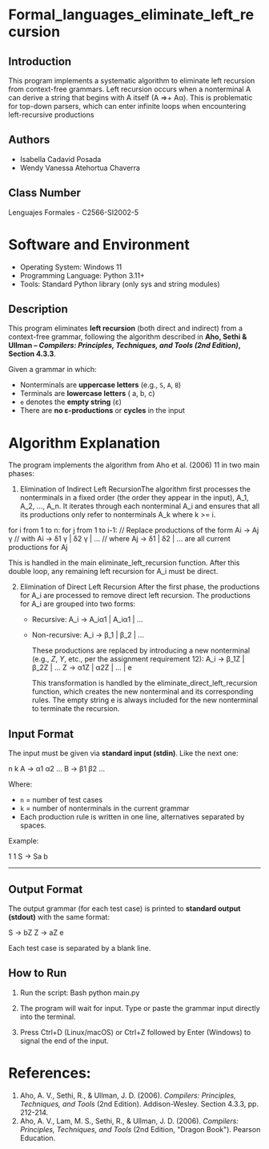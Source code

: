 # Formal_languages_eliminate_left_recursion

## Introduction
This program implements a systematic algorithm to eliminate left recursion from context-free grammars. Left recursion occurs when a nonterminal A can derive a string that begins with A itself (A ⇒+ Aα). This is problematic for top-down parsers, which can enter infinite loops when encountering left-recursive productions

## Authors

* Isabella Cadavid Posada
* Wendy Vanessa Atehortua Chaverra

## Class Number

Lenguajes Formales - C2566-SI2002-5

# Software and Environment
- Operating System: Windows 11
- Programming Language: Python 3.11+ 
- Tools: Standard Python library (only sys and string modules)

## Description
This program eliminates **left recursion** (both direct and indirect) from a context-free grammar, following the algorithm described in **Aho, Sethi & Ullman – _Compilers: Principles, Techniques, and Tools (2nd Edition)_, Section 4.3.3**.

Given a grammar in which:
* Nonterminals are **uppercase letters** (e.g., `S`, `A`, `B`)
* Terminals are **lowercase letters** ( a, b, c)
* `e` denotes the **empty string** (ε)
* There are **no ε-productions** or **cycles** in the input

# Algorithm Explanation
The program implements the algorithm from Aho et al. (2006) 11 in two main phases:

1. Elimination of Indirect Left RecursionThe algorithm first processes the nonterminals in a fixed order (the order they appear in the input), A_1, A_2, ..., A_n. It iterates through each nonterminal A_i and ensures that all its productions only refer to nonterminals A_k where k >= i.

for i from 1 to n:
  for j from 1 to i-1:
    // Replace productions of the form Ai -> Aj γ
    // with Ai -> δ1 γ | δ2 γ | ...
    // where Aj -> δ1 | δ2 | ... are all current productions for Aj

This is handled in the main eliminate_left_recursion function. After this double loop, any remaining left recursion for A_i must be direct.

2. Elimination of Direct Left Recursion
   After the first phase, the productions for A_i are processed to remove direct left recursion. The productions for A_i are grouped into two forms:

   - Recursive: A_i -> A_iα1 | A_iα1  | ...
   - Non-recursive: A_i -> β_1 | β_2 | ...

     These productions are replaced by introducing a new nonterminal (e.g., $Z$, $Y$, etc., per the assignment requirement 12):
     A_i -> β_1Z | β_2Z | ...
     Z -> α1Z | α2Z | ... | e

     This transformation is handled by the eliminate_direct_left_recursion function, which creates the new nonterminal and its corresponding rules. The empty string e is always included for the new nonterminal to terminate the recursion.

## Input Format
The input must be given via **standard input (stdin)**.
Like the next one:

n
k
A -> α1 α2 ...
B -> β1 β2 ...

Where:
* `n` = number of test cases  
* `k` = number of nonterminals in the current grammar  
* Each production rule is written in one line, alternatives separated by spaces.  

Example:

1
1
S -> Sa b

---
## Output Format
The output grammar (for each test case) is printed to **standard output (stdout)** with the same format:

S -> bZ
Z -> aZ e

Each test case is separated by a blank line.

## How to Run

1. Run the script:
Bash
python main.py

2. The program will wait for input. Type or paste the grammar input directly into the terminal.
3. Press Ctrl+D (Linux/macOS) or Ctrl+Z followed by Enter (Windows) to signal the end of the input.

# References: 

1. Aho, A. V., Sethi, R., & Ullman, J. D. (2006). *Compilers: Principles, Techniques, and Tools* (2nd Edition). Addison-Wesley. Section 4.3.3, pp. 212-214.
2. Aho, A. V., Lam, M. S., Sethi, R., & Ullman, J. D. (2006). *Compilers: Principles, Techniques, and Tools* (2nd Edition, "Dragon Book"). Pearson Education.

